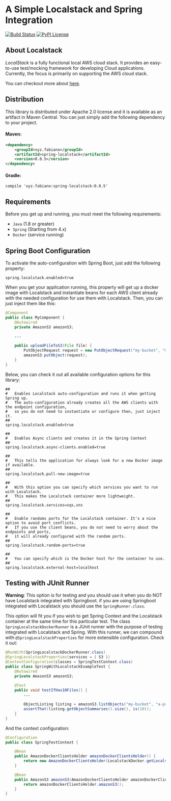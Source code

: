 # A Simple Localstack and Spring Integration
[![Build Status](https://travis-ci.org/fabianoo/spring-localstack.svg?branch=master)](https://travis-ci.org/fabianoo/spring-localstack)
[![PyPI License](https://img.shields.io/pypi/l/localstack.svg)](https://img.shields.io/pypi/l/localstack.svg)



## About Localstack
_LocalStack_ is a fully functional local AWS cloud stack. It provides an easy-to-use test/mocking framework for developing Cloud applications. Currently, the focus is primarily on supporting the AWS cloud stack.

You can checkout more about [here](https://github.com/localstack/localstack).



## Distribution
This library is distributed under Apache 2.0 license and it is available as an artifact in Maven Central. You can just simply add the following dependency to your project.


#### Maven:
```xml
<dependency>
	<groupId>xyz.fabiano</groupId>  
	<artifactId>spring-localstack</artifactId>  
	<version>0.0.5</version>
</dependency>
```

#### Gradle:
```properties
compile 'xyz.fabiano:spring-localstack:0.0.5'
```



## Requirements

Before you get up and running, you must meet the following requirements:

* `Java` (1.8 or greater)
* `Spring` (Starting from 4.x)
* `Docker` (service running)


## Spring Boot Configuration

To activate the auto-configuration with Spring Boot, just add the following property:
```properties  
spring.localstack.enabled=true  
```
When you get your application running, this property will get up a docker image with Localstack and instantiate beans for each AWS client already with the needed configuration for use them with Localstack. Then, you can just inject them like this:
```java
@Component
public class MyComponent {
	@Autowired  
	private AmazonS3 amazonS3;

	...
	
	public uploadFileToS3(File file) {
		PutObjectRequest request = new PutObjectRequest("my-bucket", "my-data", file);  
		amazonS3.putObject(request);
	}
}
```


Below, you can check it out all available configuration options for this library:
```properties
##
#   Enables Localstack auto-configuration and runs it when getting Spring up.
#   The auto-configuration already creates all the AWS clients with the endpoint configuration,
#   so you do not need to instantiate or configure then, just inject it.
##
spring.localstack.enabled=true

##
#   Enables Async clients and creates it in the Spring Context
##
spring.localstack.async-clients.enabled=true

##
#   This tells the application for always look for a new Docker image if available.
##
spring.localstack.pull-new-image=true

##
#   With this option you can specify which services you want to run with Localstack.
#   This makes the Localstack container more lightweight.
##
spring.localstack.services=sqs,sns

##
#   Enable randoms ports for the Localstack container. It's a nice option to avoid port conflicts.
#   If you use the client beans, you do not need to worry about the endpoints and ports,
#   it will already configured with the random ports.
##
spring.localstack.random-ports=true

##
#   You can specify which is the Docker host for the container to use.
##
spring.localstack.external-host=localhost
```


## Testing with JUnit Runner

**Warning**: This option is for testing and you should use it when you do NOT have Localstack integrated with Springboot. if you are using Springboot integrated with Localstack you should use the `SpringRunner.class`.

This option will fit you if you wish to get Spring Context and the Localstack container at the same time for this particular test.
The class `SpringLocalstackDockerRunner` is a JUnit runner with the purpose of testing integrated with Localstack and Spring. With this runner, we can compound with `@SpringLocalstackProperties` for more extensible configuration. Check it out:

```java
@RunWith(SpringLocalstackDockerRunner.class)
@SpringLocalstackProperties(services = { S3 })
@ContextConfiguration(classes = SpringTestContext.class)
public class SpringWithLocalstackExampleTest {
	@Autowired
	private AmazonS3 amazonS3;

	@Test
	public void testIfHas10Files() {
	    ...
	    
	    ObjectListing listing = amazonS3.listObjects("my-bucket", "a-preffix");
	    assertThat(listing.getObjectSummaries().size(), is(10));
	}
}
```


And the context configuration:

```java
@Configuration
public class SpringTestContext {

    @Bean
    public AmazonDockerClientsHolder amazonDockerClientsHolder() {
        return new AmazonDockerClientsHolder(LocalstackDocker.getLocalstackDocker());
    }

    @Bean
    public AmazonS3 amazonS3(AmazonDockerClientsHolder amazonDockerClientsHolder) {
        return amazonDockerClientsHolder.amazonS3();
    }
}
```
